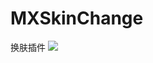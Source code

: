 # MXSkinChange
换肤插件
[![](https://jitpack.io/v/com.gitee.zhangmengxiong/MXSkinChange.svg)](https://jitpack.io/#com.gitee.zhangmengxiong/MXSkinChange)

